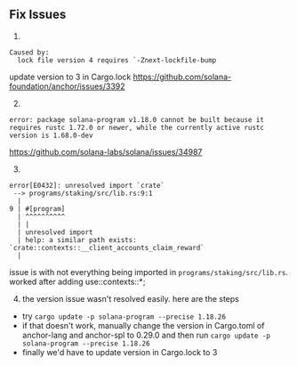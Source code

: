 ## Fix Issues

1.

```error: failed to parse lock file at: /Users/{user}/{project_dir}/anchor/Cargo.lock
Caused by:
  lock file version 4 requires `-Znext-lockfile-bump
```

update version to 3 in Cargo.lock
https://github.com/solana-foundation/anchor/issues/3392

2.

```
error: package solana-program v1.18.0 cannot be built because it requires rustc 1.72.0 or newer, while the currently active rustc version is 1.68.0-dev
```

https://github.com/solana-labs/solana/issues/34987

3.

```
error[E0432]: unresolved import `crate`
 --> programs/staking/src/lib.rs:9:1
  |
9 | #[program]
  | ^^^^^^^^^^
  | |
  | unresolved import
  | help: a similar path exists: `crate::contexts::__client_accounts_claim_reward`
  |
```

issue is with not everything being imported in `programs/staking/src/lib.rs`. worked after adding use::contexts::\*;

4. the version issue wasn't resolved easily. here are the steps

- try `cargo update -p solana-program --precise 1.18.26`
- if that doesn't work, manually change the version in Cargo.toml of anchor-lang and anchor-spl to 0.29.0 and then run `cargo update -p solana-program --precise 1.18.26`
- finally we'd have to update version in Cargo.lock to 3
